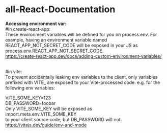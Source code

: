 # all-React-Documentation

**Accessing environment var:**<br>
#in create-react-app:
<br>
These environment variables will be defined for you on process.env. For example, having an environment variable named REACT_APP_NOT_SECRET_CODE will be exposed in your JS as process.env.REACT_APP_NOT_SECRET_CODE.
<br>
https://create-react-app.dev/docs/adding-custom-environment-variables/
<br><br>

#in vite:
<br>
To prevent accidentally leaking env variables to the client, only variables prefixed with VITE_ are exposed to your Vite-processed code. e.g. for the following env variables:


VITE_SOME_KEY=123<br>
DB_PASSWORD=foobar<br>
Only VITE_SOME_KEY will be exposed as
<br>import.meta.env.VITE_SOME_KEY <br> to your client source code, but DB_PASSWORD will not.
<br>
https://vitejs.dev/guide/env-and-mode
<br>
<br>
